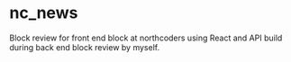 # nc_news
Block review for front end  block at northcoders using React and API build during back end block review by myself. 
